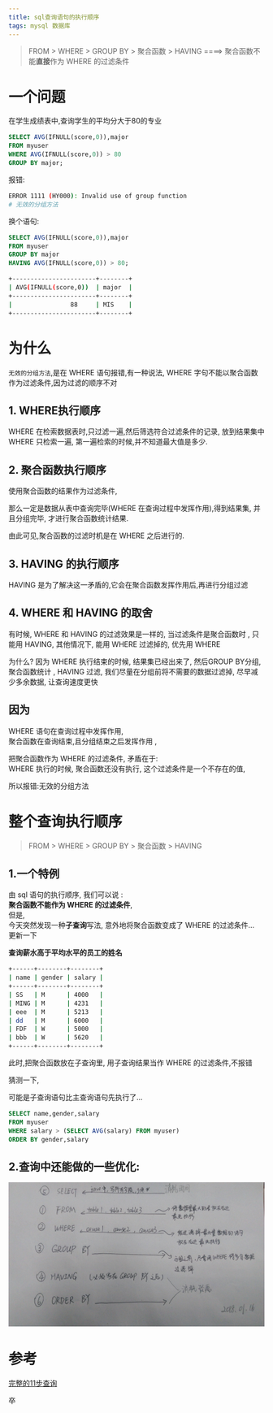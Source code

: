 ```yaml
---
title: sql查询语句的执行顺序
tags: mysql 数据库 
---
```

> FROM > WHERE > GROUP BY > 聚合函数 > HAVING ====>  聚合函数不能**直接**作为 WHERE 的过滤条件

# 一个问题
在学生成绩表中,查询学生的平均分大于80的专业  

```sql
SELECT AVG(IFNULL(score,0)),major
FROM myuser
WHERE AVG(IFNULL(score,0)) > 80
GROUP BY major;
```

<!--more-->

报错:  
```bash
ERROR 1111 (HY000): Invalid use of group function
# 无效的分组方法
```

换个语句:  
```sql
SELECT AVG(IFNULL(score,0)),major
FROM myuser
GROUP BY major
HAVING AVG(IFNULL(score,0)) > 80;
```

```bash
+-----------------------+--------+
| AVG(IFNULL(score,0))  | major  |
+-----------------------+--------+
|                88     | MIS    |
+-----------------------+--------+
```

# 为什么
`无效的分组方法`,是在 WHERE 语句报错,有一种说法, WHERE 字句不能以聚合函数作为过滤条件,因为过滤的顺序不对  

## 1. WHERE执行顺序 
WHERE 在检索数据表时,只过滤一遍,然后筛选符合过滤条件的记录, 放到结果集中   
WHERE 只检索一遍, 第一遍检索的时候,并不知道最大值是多少.

## 2. 聚合函数执行顺序

使用聚合函数的结果作为过滤条件,   

那么一定是数据从表中查询完毕(WHERE 在查询过程中发挥作用),得到结果集, 并且分组完毕, 才进行聚合函数统计结果.  

由此可见,聚合函数的过滤时机是在 WHERE 之后进行的. 


## 3. HAVING 的执行顺序
HAVING 是为了解决这一矛盾的,它会在聚合函数发挥作用后,再进行分组过滤

## 4. WHERE 和 HAVING 的取舍
有时候, WHERE 和 HAVING 的过滤效果是一样的, 当过滤条件是聚合函数时 , 只能用 HAVING, 其他情况下, 能用 WHERE 过滤掉的, 优先用 WHERE  

为什么? 因为 WHERE 执行结束的时候, 结果集已经出来了, 然后GROUP BY分组, 聚合函数统计 , HAVING 过滤, 我们尽量在分组前将不需要的数据过滤掉, 尽早减少多余数据, 让查询速度更快  


## 因为
WHERE 语句在查询过程中发挥作用,   
聚合函数在查询结束,且分组结束之后发挥作用 ,   
 
把聚合函数作为 WHERE 的过滤条件, 矛盾在于:  
WHERE 执行的时候, 聚合函数还没有执行, 这个过滤条件是一个不存在的值,   
 
所以报错:无效的分组方法


# 整个查询执行顺序
> FROM > WHERE > GROUP BY > 聚合函数 > HAVING

## 1.一个特例
由 sql 语句的执行顺序, 我们可以说 :   
**聚合函数不能作为 WHERE 的过滤条件**,   
但是,    
今天突然发现一种**子查询**写法, 意外地将聚合函数变成了 WHERE 的过滤条件...  
更新一下  


**查询薪水高于平均水平的员工的姓名**  
```bash
+------+--------+--------+
| name | gender | salary |
+------+--------+--------+
| SS   | M      | 4000   |
| MING | M      | 4231   |
| eee  | M      | 5213   |
| dd   | M      | 6000   |
| FDF  | W      | 5000   |
| bbb  | W      | 5620   |
+------+--------+--------+

```

此时,把聚合函数放在子查询里, 用子查询结果当作 WHERE 的过滤条件,不报错  

猜测一下,   

可能是子查询语句比主查询语句先执行了...

```sql
SELECT name,gender,salary
FROM myuser
WHERE salary > (SELECT AVG(salary) FROM myuser)
ORDER BY gender,salary
```


## 2.查询中还能做的一些优化:  
![](/assets/img/blog/DB/cleansql.jpeg)


# 参考
[完整的11步查询](https://yq.aliyun.com/articles/39391)  

卒
